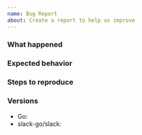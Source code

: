 ```yaml
---
name: Bug Report
about: Create a report to help us improve
---
```


### What happened

### Expected behavior

### Steps to reproduce

### Versions
- Go:
- slack-go/slack:
